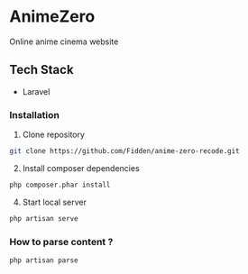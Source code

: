 # AnimeZero

Online anime cinema website

## Tech Stack

- Laravel

### Installation

1. Clone repository

```sh
git clone https://github.com/Fidden/anime-zero-recode.git
```

2. Install composer dependencies

```sh
php composer.phar install
```

4. Start local server

```sh
php artisan serve
```

### How to parse content ?

```sh
php artisan parse
```

